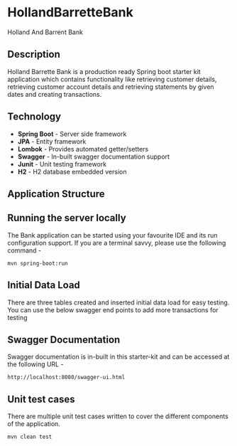 # HollandBarretteBank
Holland And Barrent Bank

## Description
Holland Barrette Bank is a production ready Spring boot starter kit application which contains functionality like retrieving customer details, 
retrieving customer account details and retrieving statements by given dates and creating transactions.

## Technology

- **Spring Boot**     - Server side framework
- **JPA**             - Entity framework
- **Lombok**          - Provides automated getter/setters
- **Swagger**         - In-built swagger documentation support
- **Junit**           - Unit testing framework
- **H2**              - H2 database embedded version

## Application Structure

## Running the server locally
The Bank application can be started using your favourite IDE and its run configuration support. If you are a terminal savvy, please use the following command -

````
mvn spring-boot:run
````
## Initial Data Load
There are three tables created and inserted initial data load for easy testing.
You can use the below swagger end points to add more transactions for testing 

## Swagger Documentation
Swagger documentation is in-built in this starter-kit and can be accessed at the following URL -
````
http://localhost:8080/swagger-ui.html
````

## Unit test cases
There are multiple unit test cases written to cover the different components of the application.
````
mvn clean test  
````
 
